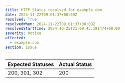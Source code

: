 ```yaml
---
title: HTTP Status resolved for example.com
date: 2024-11-22T09:01:37+00:00Z
resolved: True
resolvedWhen: 2024-11-22T09:01:37+00:00Z
resolvedStartTime: 2024-10-25T21:09:43.191474+00:00
severity: notice
affected:
  - example.com
section: issue
---
```


| Expected Statuses | Actual Status  |
|-------------------|----------------|
| 200, 301, 302 | 200 |
